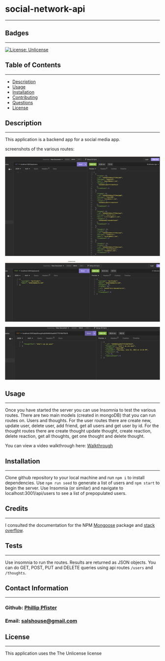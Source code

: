 # social-network-api
  -------------------
  ## Badges
  -------------------
  [![License: Unlicense](https://img.shields.io/badge/license-Unlicense-blue.svg)](http://unlicense.org/)  
  ## Table of Contents  
  ----------------------
  - [Description](#description) 
  - [Usage](#usage)  
  - [Installation](#installation)   
  - [Contributing](#contributing)  
  - [Questions](#questions)
  - [License](#license)
    

  ## Description  
  -------------------
  This application is a backend app for a social media app. 

  screenshots of the various routes:

  ![get-route](./images/get-route.png)

  ![post-route](./images/post_route.png)

  ![put-route](./images/put-route.png)


  ## Usage  
  ------------
  Once you have started the server you can use Insomnia to test the various routes. There are two main models (created in mongoDB) that you can run routes on. Users and thoughts. For the user routes there are create new, update user, delete user, add friend, get all users and get user by id.  For the thought routes there are create thought update thought, create reaction, delete reaction, get all thoughts, get one thought and delete thought.

  You can view a video walkthrough here: [Walkthrough](https://drive.google.com/file/d/1suqAZMDoyZfTBLWz5MR9T0xFlW4X-1wU/view?usp=sharing)
  ## Installation  
  -------------------
  Clone github repository to your local machine and run `npm i` to install dependencies. Use `npm run seed` to generate a list of users and `npm start` to begin the server. Use Insomnia (or similar) and navigate to localhost:3001/api/users to see a list of prepopulated users.

  ## Credits 
  ------------------
  I consulted the documentation for the NPM [Mongoose](https://mongoosejs.com/docs/index.html) package and [stack overflow](https://stackoverflow.com/).

  ## Tests
  ------------------
  Use insomnia to run the routes. Results are returned as JSON objects. You can do GET, POST, PUT and DELETE queries using api routes `/users` and `/thoughts`.

  ## Contact Information
  -------------------------
  ### Github: [Phillip Pfister](https://github.com/Phil-Pfister)
  ### Email: salshouse@gmail.com

  
  ## License 
-------------- 
This application uses the The Unlicense license
  

